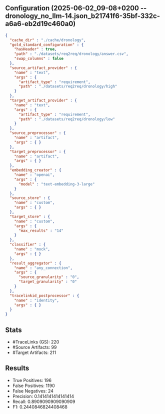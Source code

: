 ## Configuration (2025-06-02_09-08+0200 -- dronology_no_llm-14.json_b21741f6-35bf-332c-a6a6-eb2d19c460a0)
```json
{
  "cache_dir" : "./cache/dronology",
  "gold_standard_configuration" : {
    "hasHeader" : true,
    "path" : "./datasets/req2req/dronology/answer.csv",
    "swap_columns" : false
  },
  "source_artifact_provider" : {
    "name" : "text",
    "args" : {
      "artifact_type" : "requirement",
      "path" : "./datasets/req2req/dronology/high"
    }
  },
  "target_artifact_provider" : {
    "name" : "text",
    "args" : {
      "artifact_type" : "requirement",
      "path" : "./datasets/req2req/dronology/low"
    }
  },
  "source_preprocessor" : {
    "name" : "artifact",
    "args" : { }
  },
  "target_preprocessor" : {
    "name" : "artifact",
    "args" : { }
  },
  "embedding_creator" : {
    "name" : "openai",
    "args" : {
      "model" : "text-embedding-3-large"
    }
  },
  "source_store" : {
    "name" : "custom",
    "args" : { }
  },
  "target_store" : {
    "name" : "custom",
    "args" : {
      "max_results" : "14"
    }
  },
  "classifier" : {
    "name" : "mock",
    "args" : { }
  },
  "result_aggregator" : {
    "name" : "any_connection",
    "args" : {
      "source_granularity" : "0",
      "target_granularity" : "0"
    }
  },
  "tracelinkid_postprocessor" : {
    "name" : "identity",
    "args" : { }
  }
}
```

## Stats
* #TraceLinks (GS): 220
* #Source Artifacts: 99
* #Target Artifacts: 211
## Results
* True Positives: 196
* False Positives: 1190
* False Negatives: 24
* Precision: 0.1414141414141414
* Recall: 0.8909090909090909
* F1: 0.2440846824408468

